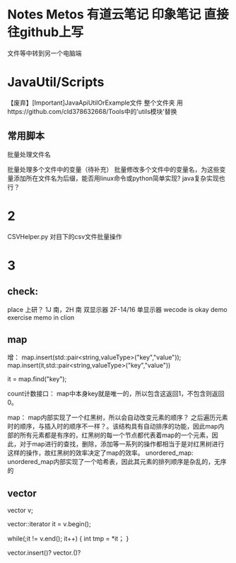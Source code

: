 
# Notes Metos 有道云笔记  印象笔记  直接往github上写

文件等中转到另一个电脑端

# JavaUtil/Scripts

【废弃】[Important]JavaApiUtilOrExample文件
整个文件夹 用https://github.com/cld378632668/Tools中的'utils模块'替换

## 常用脚本

批量处理文件名

批量处理多个文件中的变量（待补充）
批量修改多个文件中的变量名，为这些变量添加所在文件名为后缀，能否用linux命令或python简单实现?  java复杂实现也行？




# 2

CSVHelper.py 对目下的csv文件批量操作

# 3 

## check:
place   上研？ 1J 南，2H 南 双显示器  2F-14/16 单显示器
wecode is okay
demo exercise 
memo in clion

## map

增：
map.insert(std::pair<string,valueType>("key","value"));
map.insert(it,std::pair<string,valueType>("key","value"))

it = map.find("key");

count计数接口：
map中本身key就是唯一的，所以包含这返回1，不包含则返回0。

map： map内部实现了一个红黑树，所以会自动改变元素的顺序？ 之后遍历元素时的顺序，与插入时的顺序不一样？。该结构具有自动排序的功能，因此map内部的所有元素都是有序的，红黑树的每一个节点都代表着map的一个元素，因此，对于map进行的查找，删除，添加等一系列的操作都相当于是对红黑树进行这样的操作，故红黑树的效率决定了map的效率。
unordered_map: unordered_map内部实现了一个哈希表，因此其元素的排列顺序是杂乱的，无序的

## vector
vector<int> v;
 
vector::iterator it = v.begin();

while(;it != v.end(); it++) {
  int tmp = *it；
}

vector.insert()?
vector.()?
